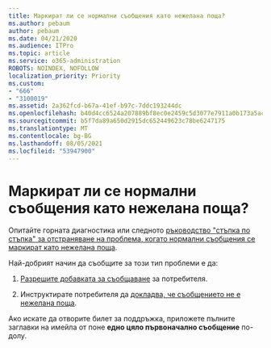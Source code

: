 ```yaml
---
title: Маркират ли се нормални съобщения като нежелана поща?
ms.author: pebaum
author: pebaum
ms.date: 04/21/2020
ms.audience: ITPro
ms.topic: article
ms.service: o365-administration
ROBOTS: NOINDEX, NOFOLLOW
localization_priority: Priority
ms.custom:
- "666"
- "3100019"
ms.assetid: 2a362fcd-b67a-41ef-b97c-7ddc193244dc
ms.openlocfilehash: b40d4cc6524a207889bf8ec0e2459c5d3077e7911a0b173a5ac87bb330d5d2cb
ms.sourcegitcommit: b5f7da89a650d2915dc652449623c78be6247175
ms.translationtype: MT
ms.contentlocale: bg-BG
ms.lasthandoff: 08/05/2021
ms.locfileid: "53947900"
---
```

# <a name="do-you-have-legitimate-messages-being-marked-as-spam"></a>Маркират ли се нормални съобщения като нежелана поща?

Опитайте горната диагностика или следното [ръководство "стъпка по стъпка" за отстраняване на проблема, когато нормални съобщения се маркират като нежелана поща](https://docs.microsoft.com/microsoft-365/security/office-365-security/anti-spam-protection).
  
Най-добрият начин да съобщите за този тип проблеми е да:

1. [Разрешите добавката за съобщаване](https://docs.microsoft.com/microsoft-365/security/office-365-security/enable-the-report-message-add-in) за потребителя.

2. Инструктирате потребителя да [докладва, че съобщението не е нежелана поща](https://support.office.com/article/use-the-report-message-add-in-b5caa9f1-cdf3-4443-af8c-ff724ea719d2).

Ако искате да отворите билет за поддръжка, приложете пълните заглавки на имейла от поне **едно цяло първоначално съобщение** по-долу.
  